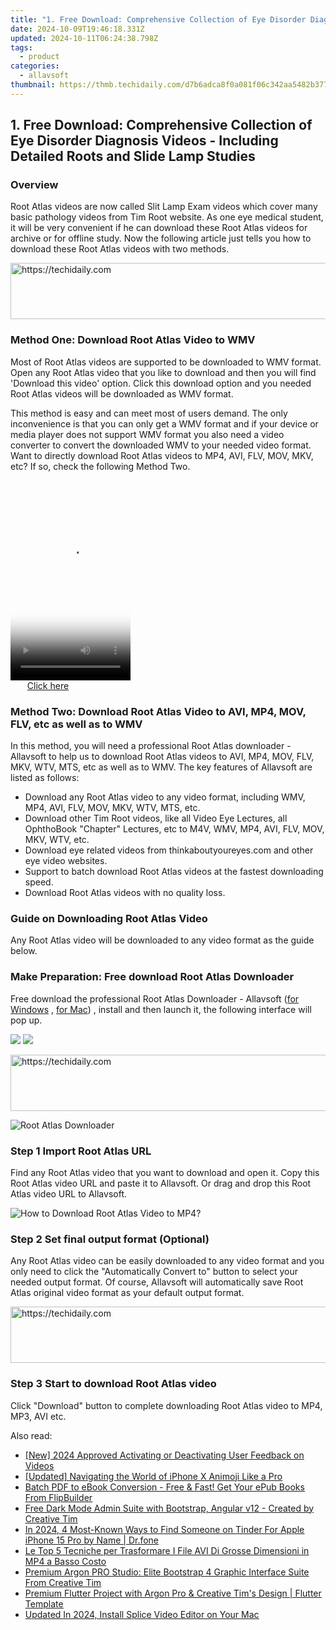 ```yaml
---
title: "1. Free Download: Comprehensive Collection of Eye Disorder Diagnosis Videos - Including Detailed Roots and Slide Lamp Studies"
date: 2024-10-09T19:46:18.331Z
updated: 2024-10-11T06:24:38.798Z
tags:
  - product
categories:
  - allavsoft
thumbnail: https://thmb.techidaily.com/d7b6adca8f0a081f06c342aa5482b37710319db21786b9e9e3bb949855b9daba.jpg
---
```


## 1. Free Download: Comprehensive Collection of Eye Disorder Diagnosis Videos - Including Detailed Roots and Slide Lamp Studies

### Overview

Root Atlas videos are now called Slit Lamp Exam videos which cover many basic pathology videos from Tim Root website. As one eye medical student, it will be very convenient if he can download these Root Atlas videos for archive or for offline study. Now the following article just tells you how to download these Root Atlas videos with two methods.

<!-- affiliate ads begin -->
<a href="https://appsumo.8odi.net/c/5597632/2068408/7443" target="_top" id="2068408">
  <img src="//a.impactradius-go.com/display-ad/7443-2068408" border="0" alt="https://techidaily.com" width="728" height="90"/>
</a>
<img height="0" width="0" src="https://appsumo.8odi.net/i/5597632/2068408/7443" style="position:absolute;visibility:hidden;" border="0" />
<!-- affiliate ads end -->

### Method One: Download Root Atlas Video to WMV

Most of Root Atlas videos are supported to be downloaded to WMV format. Open any Root Atlas video that you like to download and then you will find 'Download this video' option. Click this download option and you needed Root Atlas videos will be downloaded as WMV format.

This method is easy and can meet most of users demand. The only inconvenience is that you can only get a WMV format and if your device or media player does not support WMV format you also need a video converter to convert the downloaded WMV to your needed video format. Want to directly download Root Atlas videos to MP4, AVI, FLV, MOV, MKV, etc? If so, check the following Method Two.

<!-- affiliate ads begin -->
<span id="1702748">
					<video width="192" height="320" style="cursor:pointer"
           poster="//a.impactradius-go.com/display-clicktoplayimage/1702748.png"
           onclick="if(!this.playClicked){this.play();this.setAttribute('controls',true);this.playClicked=true;}">
	   <source src="//a.impactradius-go.com/display-ad/18544-1702748">
	   <img src="//a.impactradius-go.com/display-clicktoplayimage/1702748.png" style="border: none; height: 100%; width: 100%; object-fit: contain">
	</video>
	<div style="width:120px;text-align:center"><a href="javascript:window.open(decodeURIComponent('https%3A%2F%2Ftwopages.pxf.io%2Fc%2F5597632%2F1702748%2F18544'), '_blank');void(0);">Click here</a></div>
</span>
<img height="0" width="0" src="https://imp.pxf.io/i/5597632/1702748/18544" style="position:absolute;visibility:hidden;" border="0" />
<!-- affiliate ads end -->

### Method Two: Download Root Atlas Video to AVI, MP4, MOV, FLV, etc as well as to WMV

In this method, you will need a professional Root Atlas downloader - Allavsoft to help us to download Root Atlas videos to AVI, MP4, MOV, FLV, MKV, WTV, MTS, etc as well as to WMV. The key features of Allavsoft are listed as follows:

* Download any Root Atlas video to any video format, including WMV, MP4, AVI, FLV, MOV, MKV, WTV, MTS, etc.
* Download other Tim Root videos, like all Video Eye Lectures, all OphthoBook "Chapter" Lectures, etc to M4V, WMV, MP4, AVI, FLV, MOV, MKV, WTV, etc.
* Download eye related videos from thinkaboutyoureyes.com and other eye video websites.
* Support to batch download Root Atlas videos at the fastest downloading speed.
* Download Root Atlas videos with no quality loss.

### Guide on Downloading Root Atlas Video

Any Root Atlas video will be downloaded to any video format as the guide below.

### Make Preparation: Free download Root Atlas Downloader

Free download the professional Root Atlas Downloader - Allavsoft ([for Windows](https://tools.techidaily.com/allavsoft/products/) , [for Mac](https://tools.techidaily.com/allavsoft/products/)) , install and then launch it, the following interface will pop up.

[![](https://www.allavsoft.com/how-to/../images/how-to/free-download-win.jpg)](https://tools.techidaily.com/allavsoft/products/) [![](https://www.allavsoft.com/how-to/../images/how-to/free-download-mac.jpg)](https://tools.techidaily.com/allavsoft/products/)

<!-- affiliate ads begin -->
<a href="https://appsumo.8odi.net/c/5597632/2130889/7443" target="_top" id="2130889">
  <img src="//a.impactradius-go.com/display-ad/7443-2130889" border="0" alt="https://techidaily.com" width="600" height="90"/>
</a>
<img height="0" width="0" src="https://appsumo.8odi.net/i/5597632/2130889/7443" style="position:absolute;visibility:hidden;" border="0" />
<!-- affiliate ads end -->

![Root Atlas Downloader](https://www.allavsoft.com/how-to/../images/allavsoft/screen-shot-600.jpg)

### Step 1 Import Root Atlas URL

Find any Root Atlas video that you want to download and open it. Copy this Root Atlas video URL and paste it to Allavsoft. Or drag and drop this Root Atlas video URL to Allavsoft.

![How to Download Root Atlas Video to MP4?](https://www.allavsoft.com/how-to/../images/how-to/download-rtmp-video/download-rtmp-video.jpg)

### Step 2 Set final output format (Optional)

Any Root Atlas video can be easily downloaded to any video format and you only need to click the "Automatically Convert to" button to select your needed output format. Of course, Allavsoft will automatically save Root Atlas original video format as your default output format.

<!-- affiliate ads begin -->
<a href="https://jalbum-affiliate-program.sjv.io/c/5597632/1584040/17916" target="_top" id="1584040">
  <img src="//a.impactradius-go.com/display-ad/17916-1584040" border="0" alt="https://techidaily.com" width="728" height="90"/>
</a>
<img height="0" width="0" src="https://jalbum-affiliate-program.sjv.io/i/5597632/1584040/17916" style="position:absolute;visibility:hidden;" border="0" />
<!-- affiliate ads end -->

### Step 3 Start to download Root Atlas video

Click "Download" button to complete downloading Root Atlas video to MP4, MP3, AVI etc.

<ins class="adsbygoogle"
     style="display:block"
     data-ad-format="autorelaxed"
     data-ad-client="ca-pub-7571918770474297"
     data-ad-slot="1223367746"></ins>

<ins class="adsbygoogle"
     style="display:block"
     data-ad-client="ca-pub-7571918770474297"
     data-ad-slot="8358498916"
     data-ad-format="auto"
     data-full-width-responsive="true"></ins>

<span class="atpl-alsoreadstyle">Also read:</span>
<div><ul>
<li><a href="https://facebook-video-footage.techidaily.com/new-2024-approved-activating-or-deactivating-user-feedback-on-videos/"><u>[New] 2024 Approved Activating or Deactivating User Feedback on Videos</u></a></li>
<li><a href="https://extra-support.techidaily.com/updated-navigating-the-world-of-iphone-x-animoji-like-a-pro/"><u>[Updated] Navigating the World of iPhone X Animoji Like a Pro</u></a></li>
<li><a href="https://win-unique.techidaily.com/batch-pdf-to-ebook-conversion-free-and-fast-get-your-epub-books-from-flipbuilder/"><u>Batch PDF to eBook Conversion - Free & Fast! Get Your ePub Books From FlipBuilder</u></a></li>
<li><a href="https://win-unique.techidaily.com/free-dark-mode-admin-suite-with-bootstrap-angular-v12-created-by-creative-tim/"><u>Free Dark Mode Admin Suite with Bootstrap, Angular v12 - Created by Creative Tim</u></a></li>
<li><a href="https://location-social.techidaily.com/in-2024-4-most-known-ways-to-find-someone-on-tinder-for-apple-iphone-15-pro-by-name-drfone-by-drfone-virtual-ios/"><u>In 2024, 4 Most-Known Ways to Find Someone on Tinder For Apple iPhone 15 Pro by Name | Dr.fone</u></a></li>
<li><a href="https://blog-min.techidaily.com/le-top-5-tecniche-per-trasformare-i-file-avi-di-grosse-dimensioni-in-mp4-a-basso-costo/"><u>Le Top 5 Tecniche per Trasformare I File AVI Di Grosse Dimensioni in MP4 a Basso Costo</u></a></li>
<li><a href="https://win-unique.techidaily.com/premium-argon-pro-studio-elite-bootstrap-4-graphic-interface-suite-from-creative-tim/"><u>Premium Argon PRO Studio: Elite Bootstrap 4 Graphic Interface Suite From Creative Tim</u></a></li>
<li><a href="https://win-unique.techidaily.com/premium-flutter-project-with-argon-pro-and-creative-tims-design-flutter-template/"><u>Premium Flutter Project with Argon Pro & Creative Tim's Design | Flutter Template</u></a></li>
<li><a href="https://smart-video-creator.techidaily.com/updated-in-2024-install-splice-video-editor-on-your-mac/"><u>Updated In 2024, Install Splice Video Editor on Your Mac</u></a></li>
</ul></div>

